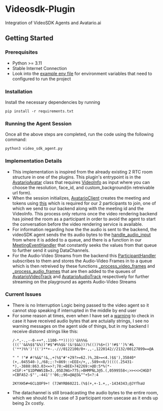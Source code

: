 # Videosdk-Plugin
Integration of VideoSDK Agents and Avatario.ai

## Getting Started

### Prerequisites
- Python >= 3.11
- Stable Internet Connection
- Look into the [example env file](example.env) for environment variables that need to configured to run the project

### Installation
Install the necessary dependencies by running
```
pip install -r requirements.txt
```

### Running the Agent Session
Once all the above steps are completed, run the code using the following command:
```
python3 video_sdk_agent.py
```

### Implementation Details
- This implementation is inspired from the already existing 2 RTC room structure in one of the plugins. This plugin's entrypoint is in the [AvatarioAvatar](avatario_plugin.py#L223) class that requires [VideoInfo](avatario_plugin.py#L216) as input where you can choose the resolution, face_id, and custom_background(in retreivable url form).
- When the session initializes, [AvatarioClient](api.py#L169) creates the meeting and tokens using [this](meeting_utils.py#L42) which is required for our 2 participants to join, one of which we send to our backend along with the meeting id and the VideoInfo. This process only returns once the video rendering backend has joined the room as a participant in order to avoid the agent to start the conversation before the video rendering service is available.
- For information regarding how the the audio is sent to the backend, the videoSDK agent sends the tts audio bytes to the [handle_audio_input](avatario_plugin.py#L360) from where it is added to a queue, and there is a function in our [MeetingEventHandler](api.py#L82) that constantly seeks the values from that queue to further send it using DataChannels.
- For the Audio-Video Streams from the backend this [ParticipantHandler](api.py#L34) subscribes to them and stores the Audio-Video Frames in to a queue which is then retreived by these functions [_process_video_frames](avatario_plugin.py#L312) and [_process_audio_frames](avatario_plugin.py#L331) that are then added to the queues of [AvatarioVideoTrack](avatario_plugin.py#L168) and [AvatarioAudioTrack](avatario_plugin.py#L27) respectively for further streaming on the playground as agents Audio-Video Streams

### Current Issues
- There is no Interruption Logic being passed to the video agent so it cannot stop speaking if interrupted in the middle by end user
- For some reason at times, even when I have set a [warning](api.py#L85) to check in case it have received audio bytes that are actuially strings, I see no warning messages on the agent side of things, but in my backend I receive distored strings like this:
    ```
    /-*,-.,--0-++*,.1100-**)))))'&%%%&(((''&&%$$"&%))"#$"#%%$&'(&!$&&)))%(())%$+()'!#$'')%'#&('**)%%')'((')**+-.-///0122100/0+-,,-,1220142//2132/00127899==@A

    " " !"# #!%&&"!&,,+(%$"#'+29?>=62.)%,28>=<4.)$$'),35840*(+,.045540-),/68;;:?<869::>EEE</+,,.589<<8/)((((.25431-*),-3888:863.03<=>?;78:=BEE>742269:>@D:5*%(*->CGF:+"$1DPWWSIB=3.,05DJNG>775;>BHMPNLJ@5.(,0599558<;>><<>CHGD?>CBFA52-$"',-441'!'06;;96=@A@3&""+5<?:4 
                                                        2KYXH5#+6CLQOF9+! (7JWYRB60221.(%$(+,+-1.+,,-1434343;@JYfhaU

    ```
- The datachannel is still broadcasting the audio bytes to the entire room, which we should fix in case of 3 participant room usecase as it ends up being 2x costly.
